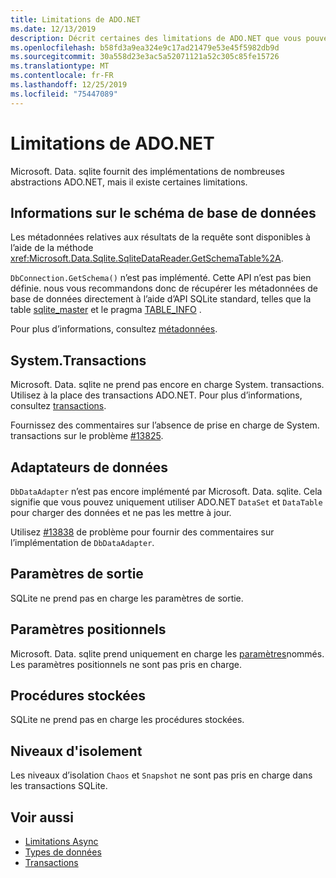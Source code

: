 ```yaml
---
title: Limitations de ADO.NET
ms.date: 12/13/2019
description: Décrit certaines des limitations de ADO.NET que vous pouvez rencontrer.
ms.openlocfilehash: b58fd3a9ea324e9c17ad21479e53e45f5982db9d
ms.sourcegitcommit: 30a558d23e3ac5a52071121a52c305c85fe15726
ms.translationtype: MT
ms.contentlocale: fr-FR
ms.lasthandoff: 12/25/2019
ms.locfileid: "75447089"
---
```

# <a name="adonet-limitations"></a>Limitations de ADO.NET

Microsoft. Data. sqlite fournit des implémentations de nombreuses abstractions ADO.NET, mais il existe certaines limitations.

## <a name="database-schema-information"></a>Informations sur le schéma de base de données

Les métadonnées relatives aux résultats de la requête sont disponibles à l’aide de la méthode <xref:Microsoft.Data.Sqlite.SqliteDataReader.GetSchemaTable%2A>.

`DbConnection.GetSchema()` n’est pas implémenté. Cette API n’est pas bien définie. nous vous recommandons donc de récupérer les métadonnées de base de données directement à l’aide d’API SQLite standard, telles que la table [sqlite_master](https://www.sqlite.org/fileformat.html#storage_of_the_sql_database_schema) et le pragma [TABLE_INFO](https://www.sqlite.org/pragma.html#pragma_table_info) .

Pour plus d’informations, consultez [métadonnées](metadata.md).

## <a name="systemtransactions"></a>System.Transactions

Microsoft. Data. sqlite ne prend pas encore en charge System. transactions. Utilisez à la place des transactions ADO.NET. Pour plus d’informations, consultez [transactions](transactions.md).

Fournissez des commentaires sur l’absence de prise en charge de System. transactions sur le problème [#13825](https://github.com/aspnet/EntityFrameworkCore/issues/13825).

## <a name="data-adapters"></a>Adaptateurs de données

`DbDataAdapter` n’est pas encore implémenté par Microsoft. Data. sqlite. Cela signifie que vous pouvez uniquement utiliser ADO.NET `DataSet` et `DataTable` pour charger des données et ne pas les mettre à jour.

Utilisez [#13838](https://github.com/aspnet/EntityFrameworkCore/issues/13838) de problème pour fournir des commentaires sur l’implémentation de `DbDataAdapter`.

## <a name="output-parameters"></a>Paramètres de sortie

SQLite ne prend pas en charge les paramètres de sortie.

## <a name="positional-parameters"></a>Paramètres positionnels

Microsoft. Data. sqlite prend uniquement en charge les [paramètres](parameters.md)nommés. Les paramètres positionnels ne sont pas pris en charge.

## <a name="stored-procedures"></a>Procédures stockées

SQLite ne prend pas en charge les procédures stockées.

## <a name="isolation-levels"></a>Niveaux d'isolement

Les niveaux d’isolation `Chaos` et `Snapshot` ne sont pas pris en charge dans les transactions SQLite.

## <a name="see-also"></a>Voir aussi

* [Limitations Async](async.md)
* [Types de données](types.md)
* [Transactions](transactions.md)
